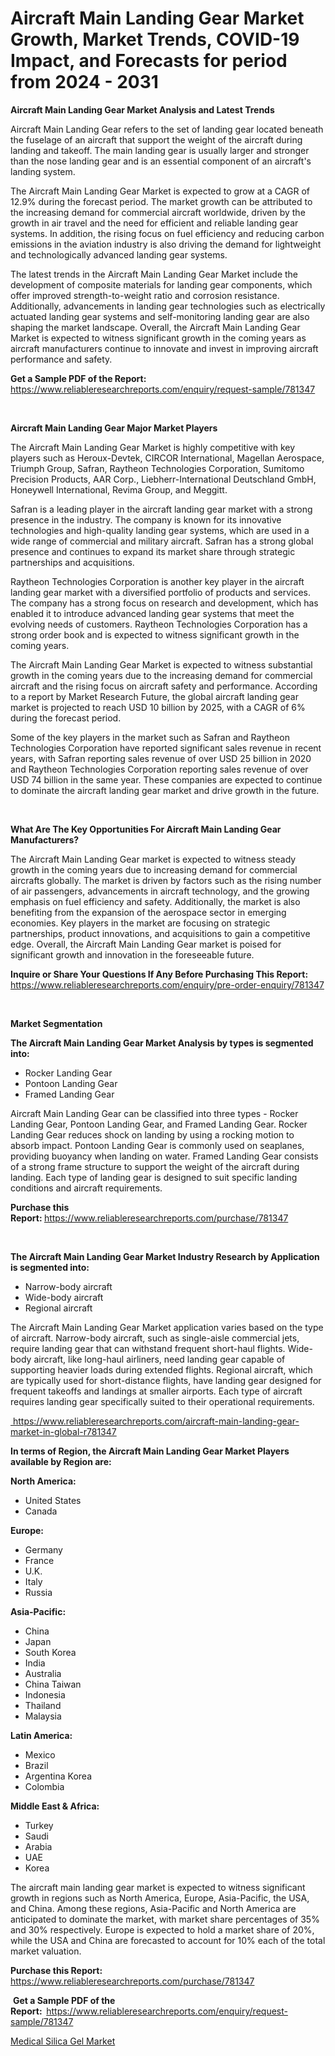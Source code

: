 <p><h1>Aircraft Main Landing Gear Market Growth, Market Trends, COVID-19 Impact, and Forecasts for period from 2024 - 2031</h1></p><p><strong>Aircraft Main Landing Gear Market Analysis and Latest Trends</strong></p>
<p><p>Aircraft Main Landing Gear refers to the set of landing gear located beneath the fuselage of an aircraft that support the weight of the aircraft during landing and takeoff. The main landing gear is usually larger and stronger than the nose landing gear and is an essential component of an aircraft's landing system.</p><p>The Aircraft Main Landing Gear Market is expected to grow at a CAGR of 12.9% during the forecast period. The market growth can be attributed to the increasing demand for commercial aircraft worldwide, driven by the growth in air travel and the need for efficient and reliable landing gear systems. In addition, the rising focus on fuel efficiency and reducing carbon emissions in the aviation industry is also driving the demand for lightweight and technologically advanced landing gear systems.</p><p>The latest trends in the Aircraft Main Landing Gear Market include the development of composite materials for landing gear components, which offer improved strength-to-weight ratio and corrosion resistance. Additionally, advancements in landing gear technologies such as electrically actuated landing gear systems and self-monitoring landing gear are also shaping the market landscape. Overall, the Aircraft Main Landing Gear Market is expected to witness significant growth in the coming years as aircraft manufacturers continue to innovate and invest in improving aircraft performance and safety.</p></p>
<p><strong>Get a Sample PDF of the Report:&nbsp;</strong> <a href="https://www.reliableresearchreports.com/enquiry/request-sample/781347">https://www.reliableresearchreports.com/enquiry/request-sample/781347</a></p>
<p>&nbsp;</p>
<p><strong>Aircraft Main Landing Gear Major Market Players</strong></p>
<p><p>The Aircraft Main Landing Gear Market is highly competitive with key players such as Heroux-Devtek, CIRCOR International, Magellan Aerospace, Triumph Group, Safran, Raytheon Technologies Corporation, Sumitomo Precision Products, AAR Corp., Liebherr-International Deutschland GmbH, Honeywell International, Revima Group, and Meggitt. </p><p>Safran is a leading player in the aircraft landing gear market with a strong presence in the industry. The company is known for its innovative technologies and high-quality landing gear systems, which are used in a wide range of commercial and military aircraft. Safran has a strong global presence and continues to expand its market share through strategic partnerships and acquisitions. </p><p>Raytheon Technologies Corporation is another key player in the aircraft landing gear market with a diversified portfolio of products and services. The company has a strong focus on research and development, which has enabled it to introduce advanced landing gear systems that meet the evolving needs of customers. Raytheon Technologies Corporation has a strong order book and is expected to witness significant growth in the coming years.</p><p>The Aircraft Main Landing Gear Market is expected to witness substantial growth in the coming years due to the increasing demand for commercial aircraft and the rising focus on aircraft safety and performance. According to a report by Market Research Future, the global aircraft landing gear market is projected to reach USD 10 billion by 2025, with a CAGR of 6% during the forecast period.</p><p>Some of the key players in the market such as Safran and Raytheon Technologies Corporation have reported significant sales revenue in recent years, with Safran reporting sales revenue of over USD 25 billion in 2020 and Raytheon Technologies Corporation reporting sales revenue of over USD 74 billion in the same year. These companies are expected to continue to dominate the aircraft landing gear market and drive growth in the future.</p></p>
<p>&nbsp;</p>
<p><strong>What Are The Key Opportunities For Aircraft Main Landing Gear Manufacturers?</strong></p>
<p><p>The Aircraft Main Landing Gear market is expected to witness steady growth in the coming years due to increasing demand for commercial aircrafts globally. The market is driven by factors such as the rising number of air passengers, advancements in aircraft technology, and the growing emphasis on fuel efficiency and safety. Additionally, the market is also benefiting from the expansion of the aerospace sector in emerging economies. Key players in the market are focusing on strategic partnerships, product innovations, and acquisitions to gain a competitive edge. Overall, the Aircraft Main Landing Gear market is poised for significant growth and innovation in the foreseeable future.</p></p>
<p><strong>Inquire or Share Your Questions If Any Before Purchasing This Report:</strong> <a href="https://www.reliableresearchreports.com/enquiry/pre-order-enquiry/781347">https://www.reliableresearchreports.com/enquiry/pre-order-enquiry/781347</a></p>
<p>&nbsp;</p>
<p><strong>Market Segmentation</strong></p>
<p><strong>The Aircraft Main Landing Gear Market Analysis by types is segmented into:</strong></p>
<p><ul><li>Rocker Landing Gear</li><li>Pontoon Landing Gear</li><li>Framed Landing Gear</li></ul></p>
<p><p>Aircraft Main Landing Gear can be classified into three types - Rocker Landing Gear, Pontoon Landing Gear, and Framed Landing Gear. Rocker Landing Gear reduces shock on landing by using a rocking motion to absorb impact. Pontoon Landing Gear is commonly used on seaplanes, providing buoyancy when landing on water. Framed Landing Gear consists of a strong frame structure to support the weight of the aircraft during landing. Each type of landing gear is designed to suit specific landing conditions and aircraft requirements.</p></p>
<p><strong>Purchase this Report:&nbsp;</strong><a href="https://www.reliableresearchreports.com/purchase/781347">https://www.reliableresearchreports.com/purchase/781347</a></p>
<p>&nbsp;</p>
<p><strong>The Aircraft Main Landing Gear Market Industry Research by Application is segmented into:</strong></p>
<p><ul><li>Narrow-body aircraft</li><li>Wide-body aircraft</li><li>Regional aircraft</li></ul></p>
<p><p>The Aircraft Main Landing Gear Market application varies based on the type of aircraft. Narrow-body aircraft, such as single-aisle commercial jets, require landing gear that can withstand frequent short-haul flights. Wide-body aircraft, like long-haul airliners, need landing gear capable of supporting heavier loads during extended flights. Regional aircraft, which are typically used for short-distance flights, have landing gear designed for frequent takeoffs and landings at smaller airports. Each type of aircraft requires landing gear specifically suited to their operational requirements.</p></p>
<p><a href="https://www.reliableresearchreports.com/aircraft-main-landing-gear-market-in-global-r781347">&nbsp;https://www.reliableresearchreports.com/aircraft-main-landing-gear-market-in-global-r781347</a></p>
<p><strong>In terms of Region, the Aircraft Main Landing Gear Market Players available by Region are:</strong></p>
<p>
    <p> <strong> North America: </strong>
        <ul>
            <li>United States</li>
            <li>Canada</li>
        </ul>
        </p> 
    <p> <strong> Europe: </strong>
        <ul>
            <li>Germany</li>
            <li>France</li>
            <li>U.K.</li>
            <li>Italy</li>
            <li>Russia</li>
        </ul>
        </p> 
    <p> <strong> Asia-Pacific: </strong>
        <ul>
            <li>China</li>
            <li>Japan</li>
            <li>South Korea</li>
            <li>India</li>
            <li>Australia</li>
            <li>China Taiwan</li>
            <li>Indonesia</li>
            <li>Thailand</li>
            <li>Malaysia</li>
        </ul>
        </p> 
    <p> <strong> Latin America: </strong>
        <ul>
            <li>Mexico</li>
            <li>Brazil</li>
            <li>Argentina Korea</li>
            <li>Colombia</li>
        </ul>
        </p> 
    <p> <strong> Middle East & Africa: </strong>
        <ul>
            <li>Turkey</li>
            <li>Saudi</li>
            <li>Arabia</li>
            <li>UAE</li>
            <li>Korea</li>
        </ul>
    </p>
    </p>
<p><p>The aircraft main landing gear market is expected to witness significant growth in regions such as North America, Europe, Asia-Pacific, the USA, and China. Among these regions, Asia-Pacific and North America are anticipated to dominate the market, with market share percentages of 35% and 30% respectively. Europe is expected to hold a market share of 20%, while the USA and China are forecasted to account for 10% each of the total market valuation.</p></p>
<p><strong>Purchase this Report: </strong><a href="https://www.reliableresearchreports.com/purchase/781347">https://www.reliableresearchreports.com/purchase/781347</a></p>
<p>&nbsp;<strong>Get a Sample PDF of the Report:&nbsp;&nbsp;</strong><a href="https://www.reliableresearchreports.com/enquiry/request-sample/781347">https://www.reliableresearchreports.com/enquiry/request-sample/781347</a></p>
<p><strong></strong></p>
<p><p><a href="https://mire-aunt-385.notion.site/Medical-Silica-Gel-Market-Focuses-on-Market-Share-Size-and-Projected-Forecast-Till-2031-f70ae657759f4fde85bfc1a42ae35f54">Medical Silica Gel Market</a></p></p>